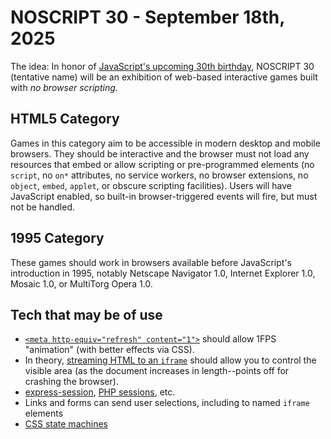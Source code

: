 # NOSCRIPT 30 - September 18th, 2025

The idea: In honor of [JavaScript's upcoming 30th birthday](https://www.webdesignmuseum.org/software/netscape-navigator-2-0-in-1995), NOSCRIPT 30 (tentative name) will be an exhibition of web-based interactive games built with _no browser scripting_.

## HTML5 Category

Games in this category aim to be accessible in modern desktop and mobile browsers. They should be interactive and the browser must not load any resources that embed or allow scripting or pre-programmed elements (no `script`, no `on*` attributes, no service workers, no browser extensions, no `object`, `embed`, `applet`, or obscure scripting facilities). Users will have JavaScript enabled, so built-in browser-triggered events will fire, but must not be handled.

## 1995 Category

These games should work in browsers available before JavaScript's introduction in 1995, notably Netscape Navigator 1.0, Internet Explorer 1.0, Mosaic 1.0, or MultiTorg Opera 1.0.

## Tech that may be of use

- [`<meta http-equiv="refresh" content="1">`](https://en.wikipedia.org/wiki/Meta_refresh) should allow 1FPS "animation" (with better effects via CSS).
- In theory, [streaming HTML to an `iframe`](https://dev.to/tigt/the-weirdly-obscure-art-of-streamed-html-4gc2) should allow you to control the visible area (as the document increases in length--points off for crashing the browser).
- [express-session](https://www.npmjs.com/package/express-session), [PHP sessions](https://www.php.net/manual/en/session.examples.basic.php), etc.
- Links and forms can send user selections, including to named `iframe` elements  
- [CSS state machines](https://css-tricks.com/a-complete-state-machine-made-with-html-checkboxes-and-css/)
